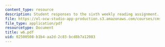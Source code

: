 ```yaml
---
content_type: resource
description: Student responses to the sixth weekly reading assignment.
file: https://ol-ocw-studio-app-production.s3.amazonaws.com/courses/cms-600-videogame-theory-and-analysis-fall-2007/02500508b1b4aa2d2c83bcd8b7a12083_w6.pdf
file_type: application/pdf
resourcetype: Document
title: w6.pdf
uid: 02500508-b1b4-aa2d-2c83-bcd8b7a12083
---
```

